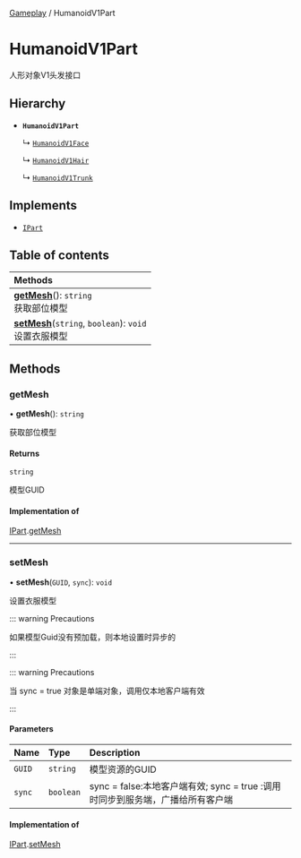 [Gameplay](../modules/Gameplay.Gameplay.md) / HumanoidV1Part

# HumanoidV1Part <Badge type="tip" text="Class" /> <Score text="HumanoidV1Part" />

人形对象V1头发接口

## Hierarchy

- **`HumanoidV1Part`**

  ↳ [`HumanoidV1Face`](Gameplay.HumanoidV1Face.md)

  ↳ [`HumanoidV1Hair`](Gameplay.HumanoidV1Hair.md)

  ↳ [`HumanoidV1Trunk`](Gameplay.HumanoidV1Trunk.md)

## Implements

- [`IPart`](../interfaces/Gameplay.IPart.md)

## Table of contents

| Methods |
| :-----|
| **[getMesh](Gameplay.HumanoidV1Part.md#getmesh)**(): `string` <br> 获取部位模型|
| **[setMesh](Gameplay.HumanoidV1Part.md#setmesh)**(`string`, `boolean`): `void` <br> 设置衣服模型|

## Methods

### getMesh <Score text="getMesh" /> 

• **getMesh**(): `string` <Badge type="tip" text="other" />

获取部位模型


#### Returns

`string`

模型GUID

#### Implementation of

[IPart](../interfaces/Gameplay.IPart.md).[getMesh](../interfaces/Gameplay.IPart.md#getmesh)

___

### setMesh <Score text="setMesh" /> 

• **setMesh**(`GUID`, `sync`): `void` <Badge type="tip" text="other" />

设置衣服模型

::: warning Precautions

如果模型Guid没有预加载，则本地设置时异步的

:::

::: warning Precautions

当 sync = true 对象是单端对象，调用仅本地客户端有效

:::


#### Parameters

| Name | Type | Description |
| :------ | :------ | :------ |
| `GUID` | `string` | 模型资源的GUID |
| `sync` | `boolean` | sync = false:本地客户端有效; sync = true :调用时同步到服务端，广播给所有客户端 |


#### Implementation of

[IPart](../interfaces/Gameplay.IPart.md).[setMesh](../interfaces/Gameplay.IPart.md#setmesh)
